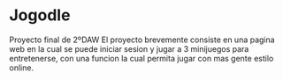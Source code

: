 # Jogodle
Proyecto final de 2ºDAW
El proyecto brevemente consiste en una pagina web en la cual se puede iniciar sesion y jugar a 3 minijuegos para entretenerse, con una funcion la cual permita jugar con mas gente estilo online.
